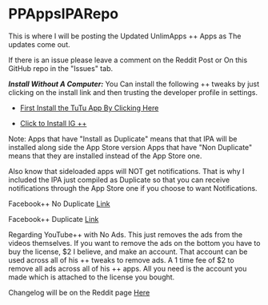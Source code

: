 # PPAppsIPARepo
This is where I will be posting the Updated UnlimApps ++ Apps as The updates come out.

If there is an issue please leave a comment on the Reddit Post or On this GitHub repo in the "Issues" tab.

***Install Without A Computer:***
 You Can install the following ++ tweaks by just clicking on the install link and then trusting the developer profile in settings.
 
 - [First Install the TuTu App By Clicking Here](http://www.tutuapp.vip/index.php?r=web/installZB&lang=en)
 
 - [Click to Install IG ++](https://tinyurl.com/jkebj5v)


Note: 
Apps that have "Install as Duplicate" means that that IPA will be installed along side the App Store version
Apps that have "Non Duplicate" means that they are installed instead of the App Store one. 

Also know that sideloaded apps will NOT get notifications. That is why I included the IPA just compiled as Duplicate so that you can receive notifications through the App Store one if you choose to want Notifications.

Facebook++ No Duplicate [Link](https://mega.nz/#!uk4WgLBC!IULcbi0Gbcza7EmuEVQr6JSlDo8lOdbvTCgUGOo7aXc)

Facebook++ Duplicate [Link](https://mega.nz/#!aloQFS4S!9O6j8UmJ4MT5g55fVKgiXsrayo3BDVqsXYWY2UzpdxQ)

Regarding YouTube++ with No Ads. This just removes the ads from the videos themselves. If you want to remove the ads on the bottom you have to buy the license, $2 I believe, and make an account. That account can be used across all of his ++ tweaks to remove ads. A 1 time fee of $2 to remove all ads across all of his ++ apps. All you need is the account you made which is attached to the license you bought. 

Changelog will be on the Reddit page [Here](https://www.reddit.com/r/iPAHub/comments/5pu67z/release_apps_github_repo/)
